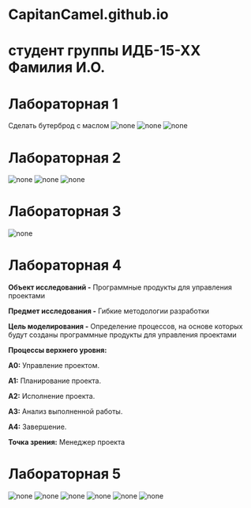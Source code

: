 # CapitanCamel.github.io
# студент группы ИДБ-15-ХХ Фамилия И.О.
# Лабораторная 1
Сделать бутерброд с маслом
 ![none](https://raw.githubusercontent.com/CapitCamel/CapitCamel.github.io/master/%D0%9E%D0%BF%D0%B5%D1%80%D0%B0%D1%86%D0%B8%D1%8F%20%D0%A1%D0%B4%D0%B5%D0%BB%D0%B0%D1%82%D1%8C%20%D0%B1%D1%83%D1%82%D0%B5%D1%80%D0%B1%D1%80%D0%BE%D0%B4%20%D1%81%20%D0%BC%D0%B0%D1%81%D0%BB%D0%BE%D0%BC%20Ramus%20-%20Lab1_files/model.png)
![none](http://www.plantuml.com/plantuml/png/ZP0nJWCn44Nh-1IZL21nY10kG4TjxQx8AiuQZJUYG4X945102IMYejy4Z1QIB5VulX5VIfCotVFCyyot1w6sMaydpeHnMLrPjHF9d0r1RanlQBFnfVffbPzvvrKkHcLTcDwfgh_ULOQE2aMlUQ7xfLkpczB7Engi4B4Ml18-YTlqZ4XkqsDVR91pBXEyeSEtu3VTfNlYbjeJVWoMB2mGqumqO-DBqbomGPFcMFEy4RmW4XjA2pd0Fy87AM8fQFSw9yAm7HDmTmi65TwFwO7c7oTsM1tpNQCoBoGhDNE56HHLph_x1m00)
![none](http://www.plantuml.com/plantuml/png/fL71IiD043rtlsB8IGy5Fq2agUT0RfwNP6r3qwniDdYmGec8YBc9Hn7_eAbMr99-m-mV-KfIwRs7MTw-UVlc3Jl8hJIscAOYdoJPbJHoIZAosj2Dw0rbD1aPNMJnkKv1NOmJgqJFDqPVjymmXGH2RM9bzgdRFRyYLv7CrS6EgRgqP3MPP3Is52T6HJRHcMZpXYSaS_BucJUyHdrouvxuXro9ov8NRixVxj5LNgSFEltRji4rRznyrmgx3Y_mSCLhuXU03y36LJYNS7huzsd5hvZoHVphxjmzODDEzyHkUR-LlICN716dT1Ln3Nd9AqIeKGZjYP3wVJhoZmLg2mE1pKvdGA48GCpE45qCL1RZr_u0)
# Лабораторная 2
![none](https://github.com/CapitCamel/CapitCamel.github.io/blob/master/model1.png)
![none](https://github.com/CapitCamel/CapitCamel.github.io/blob/master/model2.png)
![none](https://github.com/CapitCamel/CapitCamel.github.io/blob/master/model3.png)
# Лабораторная 3
![none](http://www.plantuml.com/plantuml/png/XP91IiD068NtSugVxhs0YFGgqwPWeKrYCkBMLjI5tOYwSHEyGPeOZDL9h_3cHhx-AgW4NNGOvl--Dwz9XhcpcJkPpumTkoIJ0GgKgD3WLN3FJSsj3okk5TfmDH2RIseYw-p8vXFoDxYJS8OcN9BPXYKwL4eTcvJHq_4qjR4Z-02FbdbbFputuoHsMJ8Z-iZJPpoXLAKHhCCvqORYchyE7Abqv5pwpIjqM2cuGTdh2JmNGXlE5ffoEXdzwdgBxgDQkCPBJungaJ6fx1rg2TaN57f1_QLg0zRtg2cr7BNwB7LeLABCk-d-Uw4XjyCZmZ_-9XFX_v8EFXjgGJNOXAyNPLY6bM2xAoVmFEieNg3Jfcyij61SQuQJEE87yWu0)
# Лабораторная 4
**Объект исследований -** Программные продукты для управления проектами

**Предмет исследования -** Гибкие методологии разработки

**Цель моделирования -**  Определение процессов, на основе которых будут созданы программные продукты для управления проектами

**Процессы верхнего уровня:**

**А0:** Управление проектом.

**А1:** Планирование проекта.

**А2:** Исполнение проекта.

**А3:** Анализ выполненной работы.

**А4:** Завершение.

**Точка зрения:** Менеджер проекта

# Лабораторная 5

![none](https://github.com/CapitCamel/CapitCamel.github.io/blob/master/model.png)
![none](https://github.com/CapitCamel/CapitCamel.github.io/blob/master/modelA0.png)
![none](https://github.com/CapitCamel/CapitCamel.github.io/blob/master/modelA2.png)
![none](https://github.com/CapitCamel/CapitCamel.github.io/blob/master/modelA3.png)
![none](https://github.com/CapitCamel/CapitCamel.github.io/blob/master/modelDFD1.png)
![none](https://github.com/CapitCamel/CapitCamel.github.io/blob/master/modelDFD2.png)
